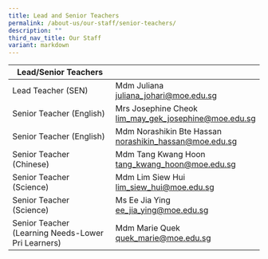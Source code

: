 ```yaml
---
title: Lead and Senior Teachers
permalink: /about-us/our-staff/senior-teachers/
description: ""
third_nav_title: Our Staff
variant: markdown
---
```

| Lead/Senior Teachers|  |
| -------- | -------- |
| Lead Teacher (SEN)    | Mdm Juliana  <br><a href="mailto:juliana_johari@moe.edu.sg">juliana_johari@moe.edu.sg</a>   |    |
| Senior Teacher (English)    | Mrs Josephine Cheok    <br><a href="mailto:lim_may_gek_josephine@moe.edu.sg">lim_may_gek_josephine@moe.edu.sg</a>  |     |
| Senior Teacher (English)     |  Mdm Norashikin Bte Hassan   <br><a href="mailto:norashikin_hassan@moe.edu.sg">norashikin_hassan@moe.edu.sg</a>  |
| Senior Teacher (Chinese)  | Mdm Tang Kwang Hoon  <br><a href="mailto:tang_kwang_hoon@moe.edu.sg">tang_kwang_hoon@moe.edu.sg</a>  |     |
| Senior Teacher (Science)    | Mdm Lim Siew Hui  <br><a href="mailto:lim_siew_hui@moe.edu.sg">lim_siew_hui@moe.edu.sg</a> |     |
| Senior Teacher (Science)    | Ms Ee Jia Ying  <br><a href="mailto:ee_jia_ying@moe.edu.sg">ee_jia_ying@moe.edu.sg</a> |     |
| Senior Teacher (Learning Needs-Lower Pri Learners)     | Mdm Marie Quek <br><a href="mailto:quek_marie@moe.edu.sg">quek_marie@moe.edu.sg</a> |     |